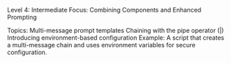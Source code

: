 Level 4: Intermediate
Focus: Combining Components and Enhanced Prompting

Topics:
Multi-message prompt templates
Chaining with the pipe operator (|)
Introducing environment-based configuration
Example: A script that creates a multi-message chain and uses environment variables for secure configuration.
